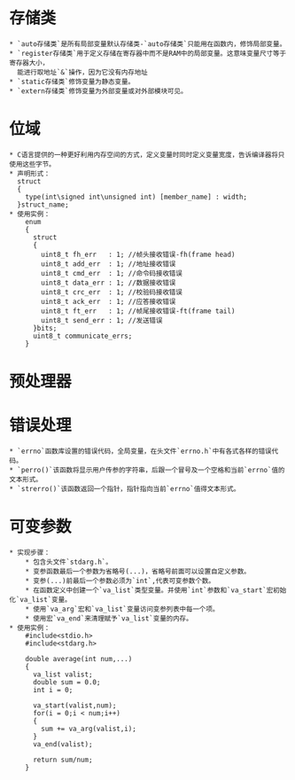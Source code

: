 # 存储类
	* `auto存储类`是所有局部变量默认存储类-`auto存储类`只能用在函数内，修饰局部变量。
	* `register存储类`用于定义存储在寄存器中而不是RAM中的局部变量。这意味变量尺寸等于寄存器大小，
	  能进行取地址`&`操作，因为它没有内存地址
	* `static存储类`修饰变量为静态变量。
	* `extern存储类`修饰变量为外部变量或对外部模块可见。

# 位域
	* C语言提供的一种更好利用内存空间的方式，定义变量时同时定义变量宽度，告诉编译器将只使用这些字节。
	* 声明形式：
	  struct
	  {
	    type(int\signed int\unsigned int) [member_name] : width;
	  }struct_name;
	* 使用实例：
		enum
		{
		  struct 
		  {
		    uint8_t fh_err   : 1; //帧头接收错误-fh(frame head)
		    uint8_t add_err  : 1; //地址接收错误
		    uint8_t cmd_err  : 1; //命令码接收错误
		    uint8_t data_err : 1; //数据接收错误
		    uint8_t crc_err  : 1; //校验码接收错误
		    uint8_t ack_err  : 1; //应答接收错误
		    uint8_t ft_err   : 1; //帧尾接收错误-ft(frame tail)
		    uint8_t send_err : 1; //发送错误
		  }bits;
		  uint8_t communicate_errs;
		}

# 预处理器
	
# 错误处理
	* `errno`函数库设置的错误代码，全局变量，在头文件`errno.h`中有各式各样的错误代码。
	* `perro()`该函数将显示用户传参的字符串，后跟一个冒号及一个空格和当前`errno`值的文本形式。
	* `strerro()`该函数返回一个指针，指针指向当前`errno`值得文本形式。

# 可变参数
	* 实现步骤：
		* 包含头文件`stdarg.h`。
		* 变参函数最后一个参数为省略号(...)，省略号前面可以设置自定义参数。
		* 变参(...)前最后一个参数必须为`int`,代表可变参数个数。
		* 在函数定义中创建一个`va_list`类型变量。并使用`int`参数和`va_start`宏初始化`va_list`变量。
		* 使用`va_arg`宏和`va_list`变量访问变参列表中每一个项。
		* 使用宏`va_end`来清理赋予`va_list`变量的内存。
	* 使用实例：
		#include<stdio.h>
		#include<stdarg.h>

		double average(int num,...)
		{
		  va_list valist;
		  double sum = 0.0;		  
		  int i = 0;

		  va_start(valist,num);
		  for(i = 0;i < num;i++)
		  {
		    sum += va_arg(valist,i);
		  }
		  va_end(valist);

		  return sum/num;
		}

